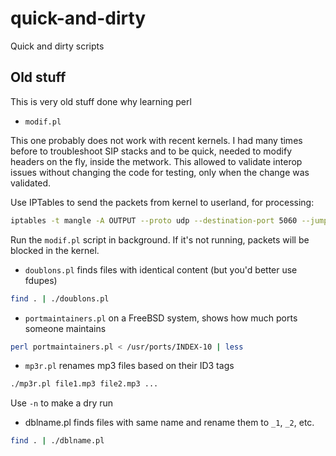 # quick-and-dirty

Quick and dirty scripts

## Old stuff

This is very old stuff done why learning perl

* `modif.pl`

This one probably does not work with recent kernels. I had many times before to troubleshoot SIP stacks and to be quick, needed to modify headers on the fly, inside the metwork. This allowed to validate interop issues without changing the code for testing, only when the change was validated.

Use IPTables to send the packets from kernel to userland, for processing:

```bash
iptables -t mangle -A OUTPUT --proto udp --destination-port 5060 --jump QUEUE
```

Run the `modif.pl` script in background. If it's not running, packets will be blocked in the kernel.

* `doublons.pl` finds files with identical content (but you'd better use fdupes)

```bash
find . | ./doublons.pl
```

* `portmaintainers.pl` on a FreeBSD system, shows how much ports someone maintains

```bash
perl portmaintainers.pl < /usr/ports/INDEX-10 | less
```

* `mp3r.pl` renames mp3 files based on their ID3 tags

```bash
./mp3r.pl file1.mp3 file2.mp3 ...
```

Use `-n` to make a dry run

* dblname.pl finds files with same name and rename them to `_1`, `_2`, etc.

```bash
find . | ./dblname.pl
```
